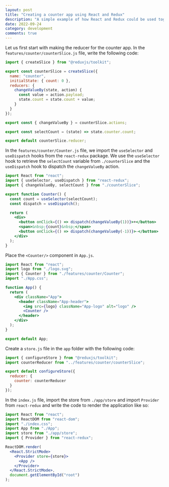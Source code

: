 ```yaml
---
layout: post
title: "Creating a counter app using React and Redux"
description: "A simple example of how React and Redux could be used together to make a counter app"
date: 2022-09-24
category: development
comments: true
---
```

Let us first start with making the reducer for the counter app.
In the `features/counter/counterSlice.js` file, write the following code:

```javascript
import { createSlice } from "@reduxjs/toolkit";

export const counterSlice = createSlice({
  name: "counter",
  initialState: { count: 0 },
  reducers: {
    changeValueBy(state, action) {
      const value = action.payload;
      state.count = state.count + value;
    }
  }
});

export const { changeValueBy } = counterSlice.actions;

export const selectCount = (state) => state.counter.count;

export default counterSlice.reducer;
```

In the `features/counter/Counter.js` file, we import the `useSelector` and `useDispatch` hooks from the `react-redux` package. We use the `useSelector` hook to retrieve the `selectCount` variable from `./counterSlice` and the `useDispatch` hook to dispatch the `changeValueBy` action.

```jsx
import React from "react";
import { useSelector, useDispatch } from "react-redux";
import { changeValueBy, selectCount } from "./counterSlice";

export function Counter() {
  const count = useSelector(selectCount);
  const dispatch = useDispatch();

  return (
    <div>
      <button onClick={() => dispatch(changeValueBy(1))}>+</button>
      <span>&nbsp;{count}&nbsp;</span>
      <button onClick={() => dispatch(changeValueBy(-1))}>-</button>
    </div>
  );
}
```

Place the `<Counter/>` component in `App.js`.

```jsx
import React from "react";
import logo from "./logo.svg";
import { Counter } from "./features/counter/Counter";
import "./App.css";

function App() {
  return (
    <div className="App">
      <header className="App-header">
        <img src={logo} className="App-logo" alt="logo" />
        <Counter />
      </header>
    </div>
  );
}

export default App;
```

Create a `store.js` file in the `app` folder with the following code:

```javascript
import { configureStore } from "@reduxjs/toolkit";
import counterReducer from "../features/counter/counterSlice";

export default configureStore({
  reducer: {
    counter: counterReducer
  }
});
```
In the `index.js` file, import the store from `./app/store` and import `Provider` from `react-redux` and write the code to render the application like so:

```jsx
import React from "react";
import ReactDOM from "react-dom";
import "./index.css";
import App from "./App";
import store from "./app/store";
import { Provider } from "react-redux";

ReactDOM.render(
  <React.StrictMode>
    <Provider store={store}>
      <App />
    </Provider>
  </React.StrictMode>,
  document.getElementById("root")
);
```


